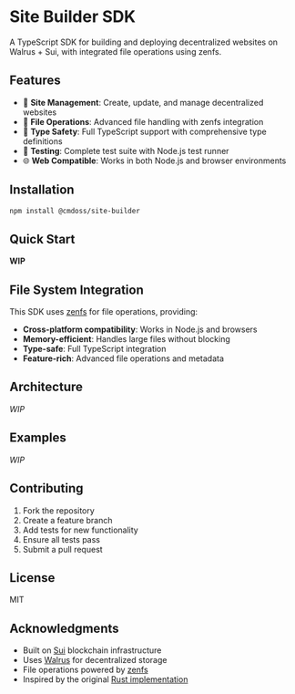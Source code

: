 # Site Builder SDK

A TypeScript SDK for building and deploying decentralized websites on Walrus + Sui, with integrated file operations using zenfs.

## Features

- 🚀 **Site Management**: Create, update, and manage decentralized websites
- 📁 **File Operations**: Advanced file handling with zenfs integration
- 🔧 **Type Safety**: Full TypeScript support with comprehensive type definitions
- 🧪 **Testing**: Complete test suite with Node.js test runner
- 🌐 **Web Compatible**: Works in both Node.js and browser environments

## Installation

```bash
npm install @cmdoss/site-builder
```

## Quick Start

**WIP**

## File System Integration

This SDK uses [zenfs](https://github.com/zen-fs/core) for file operations, providing:

- **Cross-platform compatibility**: Works in Node.js and browsers
- **Memory-efficient**: Handles large files without blocking
- **Type-safe**: Full TypeScript integration
- **Feature-rich**: Advanced file operations and metadata

## Architecture

_WIP_

## Examples

_WIP_

## Contributing

1. Fork the repository
2. Create a feature branch
3. Add tests for new functionality
4. Ensure all tests pass
5. Submit a pull request

## License

MIT

## Acknowledgments

- Built on [Sui](https://sui.io/) blockchain infrastructure
- Uses [Walrus](https://walrus.xyz/) for decentralized storage
- File operations powered by [zenfs](https://github.com/zen-fs/core)
- Inspired by the original [Rust implementation](https://github.com/MystenLabs/walrus-sites)
